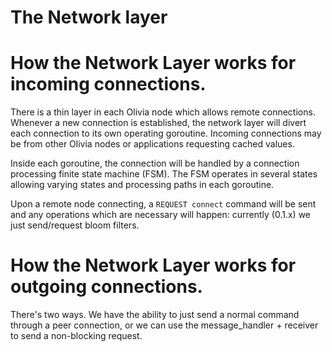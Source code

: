 # The Network layer

# How the Network Layer works for incoming connections.

There is a thin layer in each Olivia node which allows remote connections.
Whenever a new connection is established, the network layer will divert each
connection to its own operating goroutine. Incoming connections may be from
other Olivia nodes or applications requesting cached values.

Inside each goroutine, the connection will be handled by a connection
processing finite state machine (FSM). The FSM operates in several states
allowing varying states and processing paths in each goroutine.

Upon a remote node connecting, a `REQUEST connect` command will be sent and any
operations which are necessary will happen: currently (0.1.x) we just
send/request bloom filters.

# How the Network Layer works for outgoing connections.

There's two ways. We have the ability to just send a normal command through
a peer connection, or we can use the message_handler + receiver to send a
non-blocking request.
